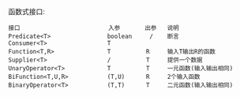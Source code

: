 函数式接口:
    
    接口                         入参       出参   说明
    Predicate<T>                boolean     /    断言
    Consumer<T>                 T
    Function<T,R>               T          R     输入T输出R的函数
    Supplier<T>                 /          T     提供一个数据
    UnaryOperator<T>            T          T     一元函数(输入输出相同)
    BiFunction<T,U,R>           (T,U)      R     2个输入函数
    BinaryOperator<T>           (T,T)      T     二元函数(输入输出相同)